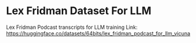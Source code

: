 # Lex Fridman Dataset For LLM
Lex Fridman Podcast transcripts for LLM training
Link: https://huggingface.co/datasets/64bits/lex_fridman_podcast_for_llm_vicuna
